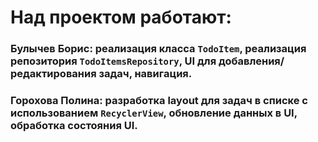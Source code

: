 # Над проектом работают:  

### Булычев Борис: реализация класса `TodoItem`, реализация репозитория `TodoItemsRepository`, UI для добавления/редактирования задач, навигация.  
### Горохова Полина: разработка layout для задач в списке с использованием `RecyclerView`, обновление данных в UI, обработка состояния UI.
